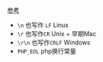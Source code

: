 [参考](https://www.jianshu.com/p/0db1db35e025)  
* `\n` 也写作 `LF` Linux
* `\r` 也写作`CR` Unix + 早期Mac
* `\r\n` 也写作`CRLF` Windows
* `PHP_EOL` php换行常量